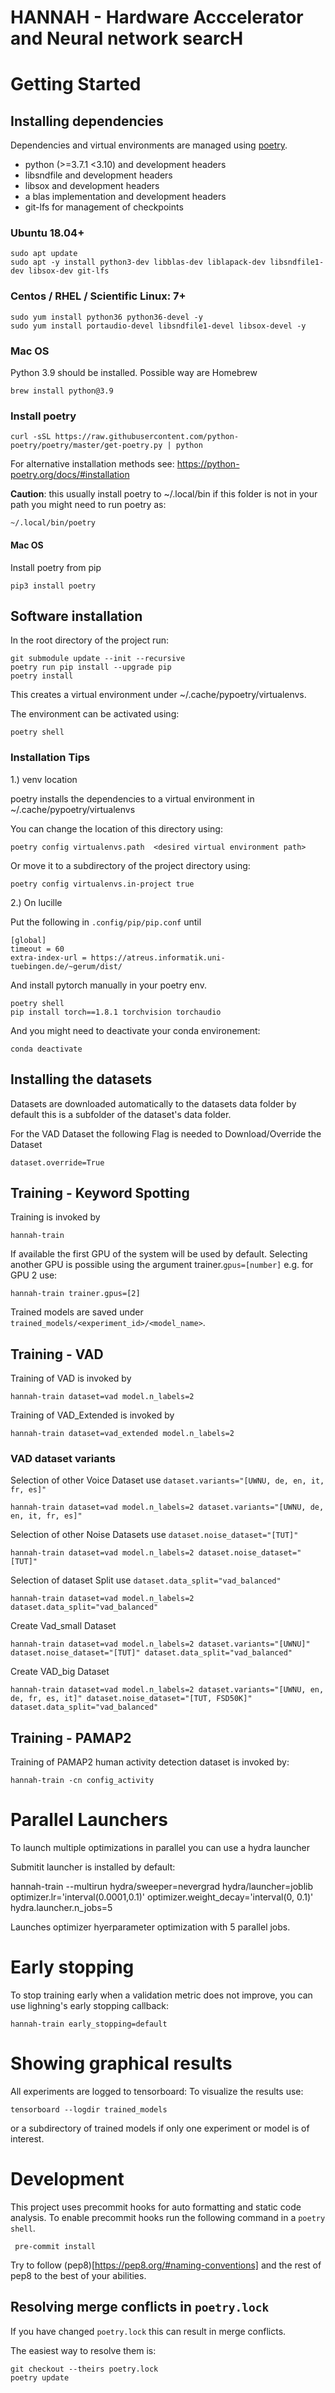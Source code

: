 # HANNAH - Hardware Acccelerator and Neural network searcH

# Getting Started

## Installing dependencies

Dependencies and virtual environments are managed using [poetry](https://python-poetry.org/).

- python (>=3.7.1 <3.10) and development headers
- libsndfile and development headers
- libsox and development headers
- a blas implementation and development headers
- git-lfs for management of checkpoints

### Ubuntu 18.04+

    sudo apt update
    sudo apt -y install python3-dev libblas-dev liblapack-dev libsndfile1-dev libsox-dev git-lfs

### Centos / RHEL / Scientific Linux: 7+

    sudo yum install python36 python36-devel -y
    sudo yum install portaudio-devel libsndfile1-devel libsox-devel -y

### Mac OS
Python 3.9 should be installed. Possible way are Homebrew

    brew install python@3.9

### Install poetry

    curl -sSL https://raw.githubusercontent.com/python-poetry/poetry/master/get-poetry.py | python

For alternative installation methods see:  https://python-poetry.org/docs/#installation

**Caution**: this usually install poetry to ~/.local/bin if this folder is not in your path you might need to run poetry as:

    ~/.local/bin/poetry

#### Mac OS
Install poetry from pip

    pip3 install poetry

## Software installation

In the root directory of the project run:

    git submodule update --init --recursive
    poetry run pip install --upgrade pip
    poetry install

This creates a virtual environment under ~/.cache/pypoetry/virtualenvs.

The environment can be activated using:

    poetry shell

### Installation Tips

1.) venv location

poetry installs the dependencies to a virtual environment in ~/.cache/pypoetry/virtualenvs

You can change the location of this directory using:

    poetry config virtualenvs.path  <desired virtual environment path>

Or move it to a subdirectory of the project directory using:

    poetry config virtualenvs.in-project true

2.) On lucille

Put the following in `.config/pip/pip.conf` until

    [global]
    timeout = 60
    extra-index-url = https://atreus.informatik.uni-tuebingen.de/~gerum/dist/

And install pytorch manually in your poetry env.

    poetry shell
    pip install torch==1.8.1 torchvision torchaudio

And you might need to deactivate your conda environement:

    conda deactivate



## Installing the datasets

Datasets are downloaded automatically to the datasets data folder by default this is a subfolder of the dataset's data folder.

For the VAD Dataset the following Flag is needed to Download/Override the Dataset

    dataset.override=True

## Training - Keyword Spotting

Training is invoked by

    hannah-train

If available the first GPU of the system will be used by default. Selecting another GPU is possible using the argument trainer.`gpus=[number]`
e.g. for GPU 2 use:

    hannah-train trainer.gpus=[2]

Trained models are saved under `trained_models/<experiment_id>/<model_name>`.

## Training - VAD

Training of VAD is invoked by

    hannah-train dataset=vad model.n_labels=2

Training of VAD_Extended is invoked by

    hannah-train dataset=vad_extended model.n_labels=2

### VAD dataset variants

Selection of other Voice Dataset use  `dataset.variants="[UWNU, de, en, it, fr, es]" `

    hannah-train dataset=vad model.n_labels=2 dataset.variants="[UWNU, de, en, it, fr, es]"

Selection of other Noise Datasets use  `dataset.noise_dataset="[TUT]" `

    hannah-train dataset=vad model.n_labels=2 dataset.noise_dataset="[TUT]"

Selection of dataset Split use  `dataset.data_split="vad_balanced" `

    hannah-train dataset=vad model.n_labels=2 dataset.data_split="vad_balanced"

Create Vad_small Dataset

    hannah-train dataset=vad model.n_labels=2 dataset.variants="[UWNU]" dataset.noise_dataset="[TUT]" dataset.data_split="vad_balanced"

Create VAD_big Dataset

    hannah-train dataset=vad model.n_labels=2 dataset.variants="[UWNU, en, de, fr, es, it]" dataset.noise_dataset="[TUT, FSD50K]" dataset.data_split="vad_balanced"


## Training - PAMAP2

Training of PAMAP2 human activity detection dataset is invoked by:

    hannah-train -cn config_activity

# Parallel Launchers

To launch multiple optimizations in parallel you can use a hydra launcher

Submitit launcher is installed by default:

   hannah-train --multirun hydra/sweeper=nevergrad hydra/launcher=joblib optimizer.lr='interval(0.0001,0.1)' optimizer.weight_decay='interval(0, 0.1)' hydra.launcher.n_jobs=5

Launches optimizer hyerparameter optimization with 5 parallel jobs.

# Early stopping

To stop training early when a validation metric does not improve, you can use lighning's early stopping callback:

    hannah-train early_stopping=default


# Showing graphical results

All experiments are logged to tensorboard: To visualize the results use:

    tensorboard --logdir trained_models

or a subdirectory of trained models if only one experiment or model is of interest.

# Development

This project uses precommit hooks for auto formatting and static code analysis.
To enable precommit hooks run the following command in a `poetry shell`.

     pre-commit install

Try to follow (pep8)[https://pep8.org/#naming-conventions] and the rest of pep8 to the
best of your abilities.

## Resolving merge conflicts in `poetry.lock`

If you have changed `poetry.lock` this can result in merge conflicts.

The easiest way to resolve them is:

```
git checkout --theirs poetry.lock
poetry update
```

